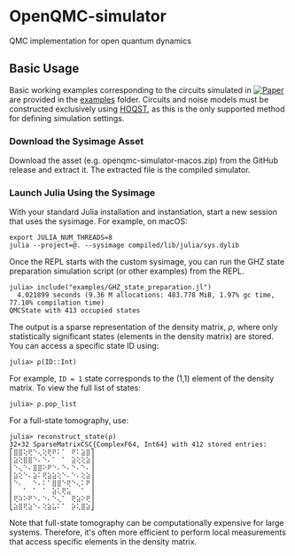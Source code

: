 # OpenQMC-simulator
QMC implementation for open quantum dynamics

## Basic Usage
Basic working examples corresponding to the circuits simulated in [![Paper](https://img.shields.io/badge/paper-arXiv%3A2502.18929-B31B1B.svg)](https://arxiv.org/abs/2502.18929) are provided in the [examples](examples/) folder. Circuits and noise models must be constructed exclusively using [HOQST](https://github.com/USCqserver/OpenQuantumTools.jl), as this is the only supported method for defining simulation settings. 
### Download the Sysimage Asset
Download the asset (e.g. openqmc-simulator-macos.zip) from the GitHub release and extract it. The extracted file is the compiled simulator.
### Launch Julia Using the Sysimage
With your standard Julia installation and instantiation, start a new session that uses the sysimage. For example, on macOS:
```
export JULIA_NUM_THREADS=8
julia --project=@. --sysimage compiled/lib/julia/sys.dylib
```
Once the REPL starts with the custom sysimage, you can run the GHZ state preparation simulation script (or other examples) from the REPL.
```julia-REPL
julia> include("examples/GHZ_state_preparation.jl")
  4.021899 seconds (9.36 M allocations: 483.778 MiB, 1.97% gc time, 77.10% compilation time)
QMCState with 413 occupied states
```
The output is a sparse representation of the density matrix, $\rho$, where only statistically significant states (elements in the density matrix) are stored. You can access a specific state ID using:
```julia-REPL
julia> ρ(ID::Int)
```
For example, `ID = 1` state corresponds to the (1,1) element of the density matrix. To view the full list of states:
```julia-REPL
julia> ρ.pop_list
```
For a full-state tomography, use:
```julia-REPL
julia> reconstruct_state(ρ)
32×32 SparseMatrixCSC{ComplexF64, Int64} with 412 stored entries:
⎡⣿⣿⢕⢟⠑⢄⢕⢟⠟⠅⠁⠀⠟⠅⣵⣿⎤
⎢⣵⢕⣿⣿⠑⠄⠑⠄⠁⠀⠁⠀⣵⢕⢕⣵⎥
⎢⠑⢄⠑⠄⣿⣿⠕⠟⠑⠄⠑⠄⠑⠄⠑⠄⎥
⎢⣵⢕⠑⠄⣵⠅⢟⣵⣵⢕⠑⠄⠑⠄⢕⣵⎥
⎢⠑⠄⠀⠀⠑⠄⠅⠁⣿⣿⠑⢟⠑⢄⠅⠟⎥
⎢⠀⠀⠁⠀⠁⠀⠁⠀⣵⢅⢟⣥⠀⠀⠁⠀⎥
⎢⢟⠵⠕⠟⠑⠄⠑⠄⠑⢄⠁⠀⢟⣵⠕⢟⎥
⎣⣵⣿⢟⣵⠑⠄⢕⣵⣥⠅⠁⠀⡵⢅⣿⣵⎦
```
Note that full-state tomography can be computationally expensive for large systems. Therefore, it's often more efficient to perform local measurements that access specific elements in the density matrix.